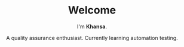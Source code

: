 <p align="center">
 <h1 align="center">Welcome</h2>
 <p align="center">I'm <b>Khansa</b>.</p>
 <p align="center">A quality assurance enthusiast. Currently learning automation testing.</p>
</p>

